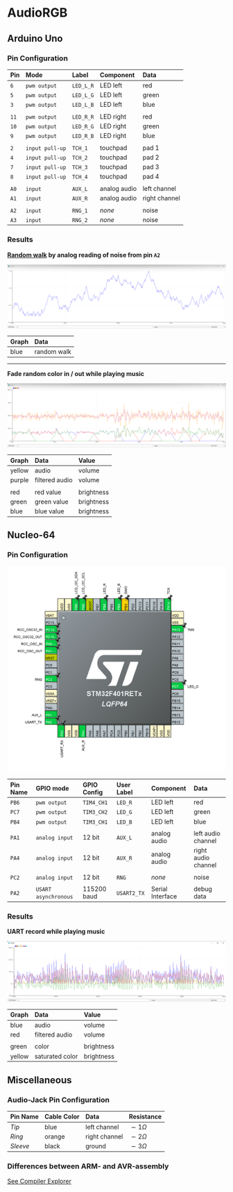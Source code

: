 
# AudioRGB

## Arduino Uno

### Pin Configuration

| Pin  | Mode            | Label     | Component    | Data            |
| :--- | :-------------- | :-------- | :----------- | :-------------- |
| `6`  | `pwm output`    | `LED_L_R` | LED left     | red             |
| `5`  | `pwm output`    | `LED_L_G` | LED left     | green           |
| `3`  | `pwm output`    | `LED_L_B` | LED left     | blue            |
|      |                 |           |              |                 |
| `11` | `pwm output`    | `LED_R_R` | LED right    | red             |
| `10` | `pwm output`    | `LED_R_G` | LED right    | green           |
| `9`  | `pwm output`    | `LED_R_B` | LED right    | blue            |
|      |                 |           |              |                 |
| `2`  | `input pull-up` | `TCH_1`   | touchpad     | pad 1           |
| `4`  | `input pull-up` | `TCH_2`   | touchpad     | pad 2           |
| `7`  | `input pull-up` | `TCH_3`   | touchpad     | pad 3           |
| `8`  | `input pull-up` | `TCH_4`   | touchpad     | pad 4           |
|      |                 |           |              |                 |
| `A0` | `input`         | `AUX_L`   | analog audio | left channel    |
| `A1` | `input`         | `AUX_R`   | analog audio | right channel   |
|      |                 |           |              |                 |
| `A2` | `input`         | `RNG_1`   | *none*       | noise           |
| `A3` | `input`         | `RNG_2`   | *none*       | noise           |

### Results

**[Random walk](https://en.wikipedia.org/wiki/Random_walk) by analog reading of noise from pin `A2`**

![](img/random-walk-by-reading-analog-floating-bits.png)

| Graph | Data        |
| :---- | :---------- |
| blue  | random walk |

***

**Fade random color in / out while playing music**

![](img/fade-random-color-in-out.png)

| Graph  | Data           | Value      |
| :----- | :------------- | :--------- |
| yellow | audio          | volume     |
| purple | filtered audio | volume     |
|        |                |            |
| red    | red value      | brightness |
| green  | green value    | brightness |
| blue   | blue value     | brightness |

## Nucleo-64

### Pin Configuration

![](img/nucleo-64-pin-configuration.png)

| Pin Name | GPIO mode            | GPIO Config | User Label  | Component        | Data                |
| :------- | :------------------- | :---------- | :---------- | :--------------- | :------------------ |
| `PB6`    | `pwm output`         | `TIM4_CH1`  | `LED_R`     | LED left         | red                 |
| `PC7`    | `pwm output`         | `TIM3_CH2`  | `LED_G`     | LED left         | green               |
| `PB4`    | `pwm output`         | `TIM3_CH1`  | `LED_B`     | LED left         | blue                |
|          |                      |             |             |                  |                     |
| `PA1`    | `analog input`       | 12 bit      | `AUX_L`     | analog audio     | left audio channel  |
| `PA4`    | `analog input`       | 12 bit      | `AUX_R`     | analog audio     | right audio channel |
|          |                      |             |             |                  |                     |
| `PC2`    | `analog input`       | 12 bit      | `RNG`       | *none*           | noise               |
|          |                      |             |             |                  |                     |
| `PA2`    | `USART asynchronous` | 115200 baud | `USART2_TX` | Serial Interface | debug data          |

### Results

**UART record while playing music**

![](img/stm_uart_record_while_playing_music.png)

| Graph  | Data            | Value      |
| :----- | :-------------- | :--------- |
| blue   | audio           | volume     |
| red    | filtered audio  | volume     |
|        |                 |            |
| green  | color           | brightness |
| yellow | saturated color | brightness |

## Miscellaneous

### Audio-Jack Pin Configuration

| Pin Name | Cable Color | Data          | Resistance    |
| :------- | :---------- | :------------ | :------------ |
| *Tip*    | blue        | left channel  | $\sim1\Omega$ |
| *Ring*   | orange      | right channel | $\sim2\Omega$ |
| *Sleeve* | black       | ground        | $\sim3\Omega$ |

### Differences between ARM- and AVR-assembly

[See Compiler Explorer](https://godbolt.org/z/9YzeKaqcY)

